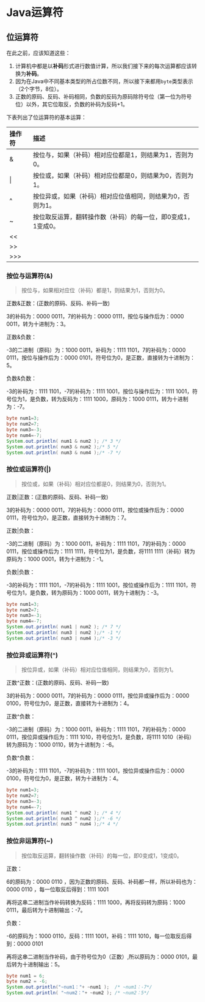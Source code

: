 # Java运算符

## 位运算符

在此之前，应该知道这些：

1. 计算机中都是以**补码**形式进行数值计算，所以我们接下来的每次运算都应该转换为**补码**。
2. 因为在Java中不同基本类型的所占位数不同，所以接下来都用`byte`类型表示（2个字节，8位）。
3. 正数的原码、反码、补码相同，负数的反码为原码除符号位（第一位为符号位）以外，其它位取反，负数的补码为反码+1。

下表列出了位运算符的基本运算：

| 操作符 | 描述                                                         |
| :----- | :----------------------------------------------------------- |
| &      | 按位与，如果（补码）相对应位都是1，则结果为1，否则为0。      |
| \|     | 按位或，如果（补码）相对应位都是0，则结果为0，否则为1。      |
| ^      | 按位异或，如果（补码）相对应位值相同，则结果为0，否则为1。   |
| ~      | 按位取反运算，翻转操作数（补码）的每一位，即0变成1，1变成0。 |
| <<     |                                                              |
| \>>    |                                                              |
| \>>>   |                                                              |

### 按位与运算符(&)

> 按位与，如果相对应位（补码）都是1，则结果为1，否则为0。

正数&正数：(正数的原码、反码、补码一致)

3的补码为：0000 0011，7的补码为：0000 0111，按位与操作后为：0000 0011，转为十进制为：3。

正数&负数：

-3的二进制（原码）为：1000 0011，补码为：1111 1101，7的补码为：0000 0111，按位与操作后为：0000 0101，符号位为0，是正数，直接转为十进制为：5。

负数&负数：

-3的补码为：1111 1101，-7的补码为：1111 1001，按位与操作后为：1111 1001，符号位为1，是负数，转为反码为：1111 1000，原码为：1000 0111，转为十进制为：-7。

```java
byte num1=3;
byte num2=7;
byte num3=-3;
byte num4=-7;
System.out.println( num1 & num2 ); /* 3 */
System.out.println( num3 & num2 );/* 5 */
System.out.println( num3 & num4 );/* -7 */
```

### 按位或运算符(|)

> 按位或，如果（补码）相对应位都是0，则结果为0，否则为1。

正数|正数：(正数的原码、反码、补码一致)

3的补码为：0000 0011，7的补码为：0000 0111，按位或操作后为：0000 0111，符号位为0，是正数，直接转为十进制为：7。

正数|负数：

-3的二进制（原码）为：1000 0011，补码为：1111 1101，7的补码为：0000 0111，按位或操作后为：1111 1111，符号位为1，是负数，将1111 1111（补码）转为原码为：1000 0001，转为十进制为：-1。

负数|负数：

-3的补码为：1111 1101，-7的补码为：1111 1001，按位或操作后为：1111 1101，符号位为1，是负数，转为原码为：1000 0011，转为十进制为：-3。

```java
byte num1=3;
byte num2=7;
byte num3=-3;
byte num4=-7;
System.out.println( num1 | num2 ); /* 7 */
System.out.println( num3 | num2 );/* -1 */
System.out.println( num3 | num4 );/* -3 */
```

### 按位异或运算符(^)

> 按位异或，如果（补码）相对应位值相同，则结果为0，否则为1。

正数^正数：(正数的原码、反码、补码一致)

3的补码为：0000 0011，7的补码为：0000 0111，按位异或操作后为：0000 0100，符号位为0，是正数，直接转为十进制为：4。

正数^负数：

-3的二进制（原码）为：1000 0011，补码为：1111 1101，7的补码为：0000 0111，按位异或操作后为：1111 1010，符号位为1，是负数，将1111 1010（补码）转为原码为：1000 0110，转为十进制为：-6。

负数^负数：

-3的补码为：1111 1101，-7的补码为：1111 1001，按位异或操作后为：0000 0100，符号位为0，是正数，转为十进制为：4。

```java
byte num1=3;
byte num2=7;
byte num3=-3;
byte num4=-7;
System.out.println( num1 ^ num2 ); /* 4 */
System.out.println( num3 ^ num2 );/* -6 */
System.out.println( num3 ^ num4 );/* 4 */
```

### 按位非运算符(~)

> 按位取反运算，翻转操作数（补码）的每一位，即0变成1，1变成0。

正数：

6的原码为：0000 0110 ，因为正数的原码、反码、补码都一样，所以补码也为：0000 0110 ，每一位取反后得到：1111 1001

再将这串二进制当作补码转换为反码：1111  1000，再将反码转为原码：1000 0111，最后转为十进制输出：-7。

负数：

-6的原码为：1000 0110，反码：1111 1001，补码：1111 1010，每一位取反后得到：0000 0101

再将这串二进制当作补码，由于符号位为0（正数）,所以原码为：0000 0101，最后转为十进制输出：5。

```java
byte num1 = 6;
byte num2 = -6;
System.out.println("~num1："+ ~num1 );  /* ~num1：-7*/
System.out.println( "~num2："+ ~num2 ); /* ~num2：5*/
```

